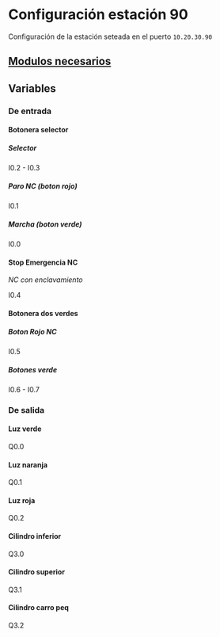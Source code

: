 # Configuración estación 90
Configuración de la estación seteada en el puerto `10.20.30.90`
## [Modulos necesarios](./configuracion_hardware_PLC_siemens.xlsx)
## Variables
### De entrada
#### Botonera selector
##### Selector
I0.2 - I0.3
##### Paro NC (boton rojo)
I0.1 
##### Marcha (boton verde)
I0.0
#### Stop Emergencia NC
_NC con enclavamiento_

I0.4
#### Botonera dos verdes
##### Boton Rojo NC
I0.5

##### Botones verde
I0.6 - I0.7
### De salida
#### Luz verde
Q0.0
#### Luz naranja
Q0.1
#### Luz roja
Q0.2
#### Cilindro inferior
Q3.0
#### Cilindro superior
Q3.1
#### Cilindro carro peq
Q3.2
